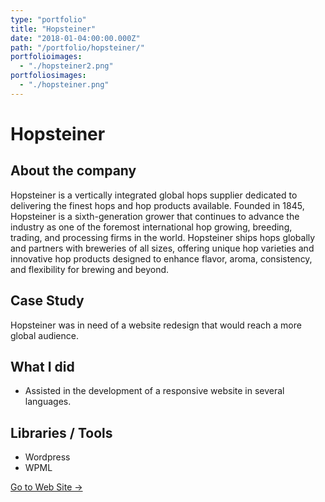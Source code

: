 ```yaml
---
type: "portfolio"
title: "Hopsteiner"
date: "2018-01-04:00:00.000Z"
path: "/portfolio/hopsteiner/"
portfolioimages:
  - "./hopsteiner2.png"
portfoliosimages:
  - "./hopsteiner.png"
---
```


# Hopsteiner

## About the company
Hopsteiner is a vertically integrated global hops supplier dedicated to delivering the finest hops and hop products available. Founded in 1845, Hopsteiner is a sixth-generation grower that continues to advance the industry as one of the foremost international hop growing, breeding, trading, and processing firms in the world. Hopsteiner ships hops globally and partners with breweries of all sizes, offering unique hop varieties and innovative hop products designed to enhance flavor, aroma, consistency, and flexibility for brewing and beyond.

## Case Study

Hopsteiner was in need of a website redesign that would reach a more global audience. 

## What I did
- Assisted in the development of a responsive website in several languages.

## Libraries / Tools
- Wordpress
- WPML

[Go to Web Site →](https://www.hopsteiner.com/)
